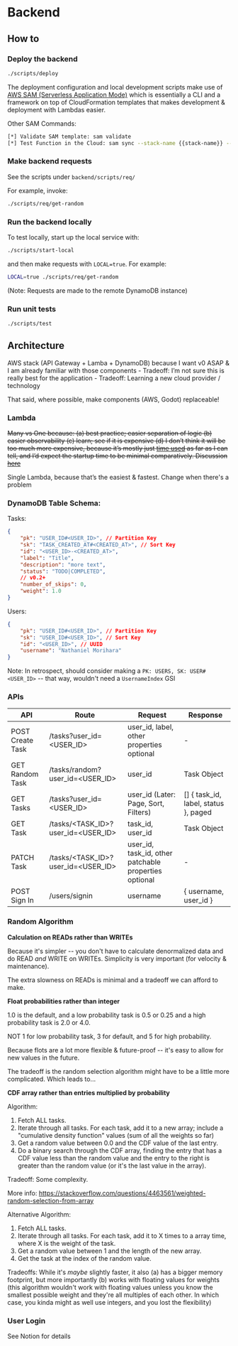 # Backend

## How to
### Deploy the backend
```bash
./scripts/deploy
```
 
The deployment configuration and local development scripts make use of [AWS SAM (Serverless Application Mode)](https://aws.amazon.com/serverless/sam/) which is essentially a CLI and a framework on top of CloudFormation templates that makes development & deployment with Lambdas easier.

Other SAM Commands:
```bash
[*] Validate SAM template: sam validate
[*] Test Function in the Cloud: sam sync --stack-name {{stack-name}} --watch
```

### Make backend requests
See the scripts under `backend/scripts/req/`

For example, invoke:
```bash
./scripts/req/get-random
```

### Run the backend locally
To test locally, start up the local service with:
```bash
./scripts/start-local
```
and then make requests with `LOCAL=true`. For example:
```bash
LOCAL=true ./scripts/req/get-random
```
(Note: Requests are made to the remote DynamoDB instance)


### Run unit tests
```bash
./scripts/test
```

## Architecture

AWS stack (API Gateway + Lamba + DynamoDB) because I want v0 ASAP & I am already familiar with those components
    - Tradeoff: I’m not sure this is really best for the application
    - Tradeoff: Learning a new cloud provider / technology

That said, where possible, make components (AWS, Godot) replaceable!

### Lambda

~~Many vs One because: (a) best practice; easier separation of logic (b) easier observability (c) learn; see if it is expensive (d) I don’t think it will be too much more expensive, because it’s mostly just [time used](https://aws.amazon.com/lambda/pricing/) as far as I can tell, and I’d expect the startup time to be minimal comparatively. Discussion [here](https://www.reddit.com/r/aws/comments/uctb3g/separate_lambdas_or_one_lambda/?share_id=7m-9LEMMq4l_pJ3_T88AV&utm_content=1&utm_medium=android_app&utm_name=androidcss&utm_source=share&utm_term=1)~~

Single Lambda, because that’s the easiest & fastest. Change when there's a problem

### DynamoDB Table Schema:

Tasks:
```json
{
	"pk": "USER_ID#<USER_ID>", // Partition Key
	"sk": "TASK_CREATED_AT#<CREATED_AT>", // Sort Key
	"id": "<USER_ID>-<CREATED_AT>",
	"label": "Title",
	"description": "more text",
	"status": "TODO|COMPLETED", 
	// v0.2+
	"number_of_skips": 0,
	"weight": 1.0
}
```

Users:
```json
{
	"pk": "USER_ID#<USER_ID>", // Partition Key
	"sk": "USER_ID#<USER_ID>", // Sort Key
	"id": "<USER_ID>", // UUID
	"username": "Nathaniel Morihara"
}
```
Note: In retrospect, should consider making a `PK: USERS, SK: USER#<USER_ID>` -- that way, wouldn't need a `UsernameIndex` GSI 

### APIs

| API | Route | Request | Response |
| --- | --- | --- | --- |
| POST Create Task | /tasks?user_id=<USER_ID> | user_id, label, other properties optional | - |
| GET Random Task | /tasks/random?user_id=<USER_ID> | user_id | Task Object |
| GET Tasks | /tasks?user_id=<USER_ID> | user_id (Later: Page, Sort, Filters) | [] { task_id, label, status }, paged |
| GET Task | /tasks/<TASK_ID>?user_id=<USER_ID> | task_id, user_id | Task Object |
| PATCH Task | /tasks/<TASK_ID>?user_id=<USER_ID> | user_id, task_id, other patchable properties optional | - |
| POST Sign In | /users/signin | username | { username, user_id } |

### Random Algorithm

**Calculation on READs rather than WRITEs**

Because it's simpler -- you don't have to calculate denormalized data and do READ _and_ WRITE on WRITEs. Simplicity is very important (for velocity & maintenance).

The extra slowness on READs is minimal and a tradeoff we can afford to make.

**Float probabilities rather than integer**

1.0 is the default, and a low probability task is 0.5 or 0.25 and a high probability task is 2.0 or 4.0. 

NOT 1 for low probability task, 3 for default, and 5 for high probability.

Because flots are a lot more flexible & future-proof -- it's easy to allow for new values in the future.

The tradeoff is the random selection algorithm might have to be a little more complicated. Which leads to...

**CDF array rather than entries multiplied by probability**

Algorithm:
1. Fetch ALL tasks.
2. Iterate through all tasks. For each task, add it to a new array; include a "cumulative density function" values (sum of all the weights so far)
3. Get a random value between 0.0 and the CDF value of the last entry.
4. Do a binary search through the CDF array, finding the entry that has a CDF value less than the random value and the entry to the right is greater than the random value (or it's the last value in the array).

Tradeoff: Some complexity.

More info: https://stackoverflow.com/questions/4463561/weighted-random-selection-from-array

Alternative Algorithm:
1. Fetch ALL tasks.
2. Iterate through all tasks. For each task, add it to X times to a array time, where X is the weight of the task.
3. Get a random value between 1 and the length of the new array.
4. Get the task at the index of the random value.

Tradeoffs: While it's _maybe_ slightly faster, it also (a) has a bigger memory footprint, but more importantly (b) works with floating values for weights (this algorithm wouldn't work with floating values unless you know the smallest possible weight and they're all multiples of each other. In which case, you kinda might as well use integers, and you lost the flexibility)

### User Login
See Notion for details